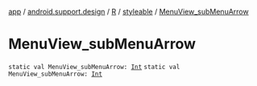 [app](../../../index.md) / [android.support.design](../../index.md) / [R](../index.md) / [styleable](index.md) / [MenuView_subMenuArrow](./-menu-view_sub-menu-arrow.md)

# MenuView_subMenuArrow

`static val MenuView_subMenuArrow: `[`Int`](https://kotlinlang.org/api/latest/jvm/stdlib/kotlin/-int/index.html)
`static val MenuView_subMenuArrow: `[`Int`](https://kotlinlang.org/api/latest/jvm/stdlib/kotlin/-int/index.html)